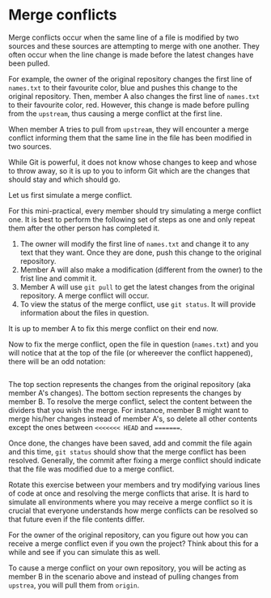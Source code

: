 # Merge conflicts

Merge conflicts occur when the same line of a file is modified by two sources and these sources are attempting to merge with one another. They often occur when the line change is made before the latest changes have been pulled.

For example, the owner of the original repository changes the first line of `names.txt` to their favourite color, blue and pushes this change to the original repository. Then, member A also changes the first line of `names.txt` to their favourite color, red. However, this change is made before pulling from the `upstream`, thus causing a merge conflict at the first line.

When member A tries to pull from `upstream`, they will encounter a merge conflict informing them that the same line in the file has been modified in two sources.

While Git is powerful, it does not know whose changes to keep and whose to throw away, so it is up to you to inform Git which are the changes that should stay and which should go.

Let us first simulate a merge conflict.

For this mini-practical, every member should try simulating a merge conflict one. It is best to perform the following set of steps as one and only repeat them after the other person has completed it.

1. The owner will modify the first line of `names.txt` and change it to any text that they want. Once they are done, push this change to the original repository.
2. Member A will also make a modification (different from the owner) to the frist line and commit it.
3. Member A will use `git pull` to get the latest changes from the original repository. A merge conflict will occur.
4. To view the status of the merge conflict, use `git status`. It will provide information about the files in question.

It is up to member A to fix this merge conflict on their end now.

Now to fix the merge conflict, open the file in question (`names.txt`) and you will notice that at the top of the file (or whereever the conflict happened), there will be an odd notation:

```

```

The top section represents the changes from the original repository (aka member A's changes). The bottom section represents the changes by member B. To resolve the merge conflict, select the content between the dividers that you wish the merge. For instance, member B might want to merge his/her changes instead of member A's, so delete all other contents except the ones between `<<<<<<< HEAD` and `=======`.

Once done, the changes have been saved, add and commit the file again and this time, `git status` should show that the merge conflict has been resolved. Generally, the commit after fixing a merge conflict should indicate that the file was modified due to a merge conflict.

Rotate this exercise between your members and try modifying various lines of code at once and resolving the merge conflicts that arise. It is hard to simulate all environments where you may receive a merge conflict so it is crucial that everyone understands how merge conflicts can be resolved so that future even if the file contents differ.

For the owner of the original repository, can you figure out how you can receive a merge conflict even if you own the project? Think about this for a while and see if you can simulate this as well.

To cause a merge conflict on your own repository, you will be acting as member B in the scenario above and instead of pulling changes from `upstrea`, you will pull them from `origin`.

